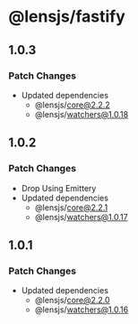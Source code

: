 # @lensjs/fastify

## 1.0.3

### Patch Changes

- Updated dependencies
  - @lensjs/core@2.2.2
  - @lensjs/watchers@1.0.18

## 1.0.2

### Patch Changes

- Drop Using Emittery
- Updated dependencies
  - @lensjs/core@2.2.1
  - @lensjs/watchers@1.0.17

## 1.0.1

### Patch Changes

- Updated dependencies
  - @lensjs/core@2.2.0
  - @lensjs/watchers@1.0.16
